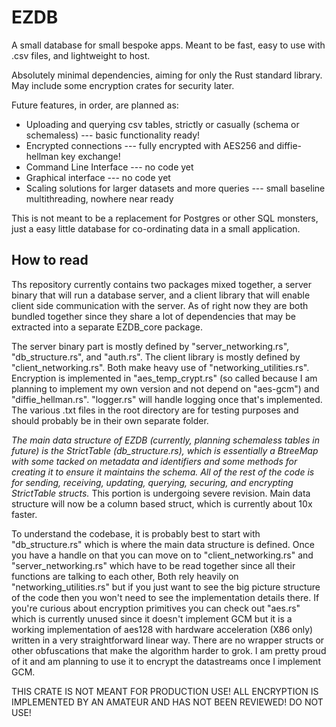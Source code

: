 # EZDB

A small database for small bespoke apps. Meant to be fast, easy to use with .csv files, and lightweight to host.

Absolutely minimal dependencies, aiming for only the Rust standard library. May include some encryption crates for security later.

Future features, in order, are planned as:
 - Uploading and querying csv tables, strictly or casually (schema or schemaless) --- basic functionality ready!
 - Encrypted connections --- fully encrypted with AES256 and diffie-hellman key exchange!
 - Command Line Interface --- no code yet
 - Graphical interface --- no code yet
 - Scaling solutions for larger datasets and more queries --- small baseline multithreading, nowhere near ready

This is not meant to be a replacement for Postgres or other SQL monsters, just a easy little database for co-ordinating
data in a small application.

## How to read

Ths repository currently contains two packages mixed together, a server binary that will run a database server, and a client
library that will enable client side communication with the server. As of right now they are both bundled together since they
share a lot of dependencies that may be extracted into a separate EZDB_core package.

The server binary part is mostly defined by "server_networking.rs", "db_structure.rs", and "auth.rs". The client library is mostly
defined by "client_networking.rs". Both make heavy use of "networking_utilities.rs". Encryption is implemented in "aes_temp_crypt.rs"
(so called because I am planning to implement my own version and not depend on "aes-gcm") and "diffie_hellman.rs". 
"logger.rs" will handle logging once that's implemented. The various .txt files in the root directory are for testing purposes 
and should probably be in their own separate folder. 

_The main data structure of EZDB (currently, planning schemaless tables in future) is the StrictTable (db_structure.rs), which is
essentially a BtreeMap with some tacked on metadata and identifiers and some methods for creating it to ensure it maintains the
schema. All of the rest of the code is for sending, receiving, updating, querying, securing, and encrypting StrictTable
structs._ This portion is undergoing severe revision. Main data structure will now be a column based struct, which is currently about 10x faster.

To understand the codebase, it is probably best to start with "db_structure.rs" which is where the main data structure is defined.
Once you have a handle on that you can move on to "client_networking.rs" and "server_networking.rs" which have to be read together
since all their functions are talking to each other, Both rely heavily on "networking_utilities.rs" but if you just want to see the
big picture structure of the code then you won't need to see the implementation details there. If you're curious about encryption
primitives you can check out "aes.rs" which is currently unused since it doesn't implement GCM but it is a working implementation of
aes128 with hardware acceleration (X86 only) written in a very straightforward linear way. There are no wrapper structs or other 
obfuscations that make the algorithm harder to grok. I am pretty proud of it and am planning to use it to encrypt the datastreams once
I implement GCM.

THIS CRATE IS NOT MEANT FOR PRODUCTION USE! ALL ENCRYPTION IS IMPLEMENTED BY AN AMATEUR AND HAS NOT BEEN REVIEWED! DO NOT USE!
